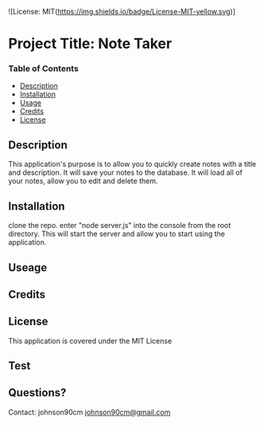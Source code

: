 
  ![License: MIT(https://img.shields.io/badge/License-MIT-yellow.svg)]

  # Project Title: Note Taker

  ### Table of Contents
  * [Description](#description)
  * [Installation](#installation)
  * [Usage](#usesage)
  * [Credits](#credits)
  * [License](#license)

  ## Description
  This application's purpose is to allow you to quickly create notes with a title and description. It will save your notes to the database. It will load all of your notes, allow you to edit and delete them.

  ## Installation
  clone the repo. enter "node server.js" into the console from the root directory. This will start the server and allow you to start using the application.

  ## Useage
  

  ## Credits
  

  ## License
  This application is covered under the MIT License

  ## Test
  

  ## Questions? 
  Contact: 
  johnson90cm
  johnson90cm@gmail.com
